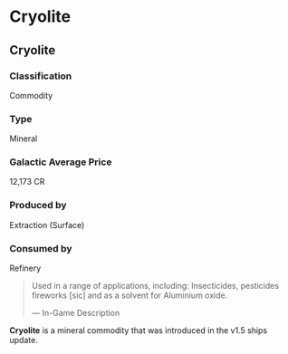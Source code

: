 # Cryolite
## Cryolite

		

### Classification

Commodity

### Type

Mineral

### Galactic Average Price

12,173 CR

### Produced by

Extraction (Surface)

### Consumed by

Refinery

> 
> 
> Used in a range of applications, including: Insecticides, pesticides fireworks [sic] and as a solvent for Aluminium oxide.
> 
> 
> — In-Game Description
> 

**Cryolite** is a mineral commodity that was introduced in the v1.5 ships update.
